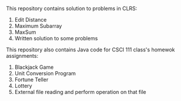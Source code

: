 This repository contains solution to problems in CLRS: 
1. Edit Distance
2. Maximum Subarray
3. MaxSum
4. Written solution to some problems

This repository also contains Java code for CSCI 111 class's homewok assignments:
1. Blackjack Game
2. Unit Conversion Program
3. Fortune Teller
4. Lottery
5. External file reading and perform operation on that file


